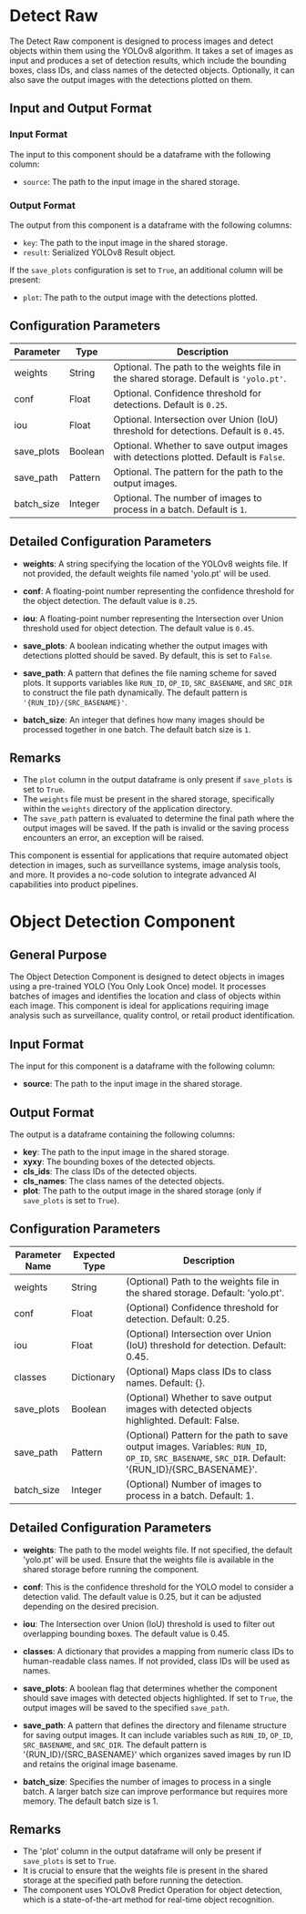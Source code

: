 # Detect Raw

The Detect Raw component is designed to process images and detect objects within them using the YOLOv8 algorithm. It takes a set of images as input and produces a set of detection results, which include the bounding boxes, class IDs, and class names of the detected objects. Optionally, it can also save the output images with the detections plotted on them.

## Input and Output Format

### Input Format

The input to this component should be a dataframe with the following column:

- `source`: The path to the input image in the shared storage.

### Output Format

The output from this component is a dataframe with the following columns:

- `key`: The path to the input image in the shared storage.
- `result`: Serialized YOLOv8 Result object.

If the `save_plots` configuration is set to `True`, an additional column will be present:

- `plot`: The path to the output image with the detections plotted.

## Configuration Parameters

| Parameter    | Type                | Description                                                                                   |
|--------------|---------------------|-----------------------------------------------------------------------------------------------|
| weights      | String              | Optional. The path to the weights file in the shared storage. Default is `'yolo.pt'`.         |
| conf         | Float               | Optional. Confidence threshold for detections. Default is `0.25`.                             |
| iou          | Float               | Optional. Intersection over Union (IoU) threshold for detections. Default is `0.45`.          |
| save_plots   | Boolean             | Optional. Whether to save output images with detections plotted. Default is `False`.          |
| save_path    | Pattern             | Optional. The pattern for the path to the output images.                                      |
| batch_size   | Integer             | Optional. The number of images to process in a batch. Default is `1`.                         |

## Detailed Configuration Parameters

- **weights**: A string specifying the location of the YOLOv8 weights file. If not provided, the default weights file named 'yolo.pt' will be used.

- **conf**: A floating-point number representing the confidence threshold for the object detection. The default value is `0.25`.

- **iou**: A floating-point number representing the Intersection over Union threshold used for object detection. The default value is `0.45`.

- **save_plots**: A boolean indicating whether the output images with detections plotted should be saved. By default, this is set to `False`.

- **save_path**: A pattern that defines the file naming scheme for saved plots. It supports variables like `RUN_ID`, `OP_ID`, `SRC_BASENAME`, and `SRC_DIR` to construct the file path dynamically. The default pattern is `'{RUN_ID}/{SRC_BASENAME}'`.

- **batch_size**: An integer that defines how many images should be processed together in one batch. The default batch size is `1`.

## Remarks

- The `plot` column in the output dataframe is only present if `save_plots` is set to `True`.
- The `weights` file must be present in the shared storage, specifically within the `weights` directory of the application directory.
- The `save_path` pattern is evaluated to determine the final path where the output images will be saved. If the path is invalid or the saving process encounters an error, an exception will be raised.

This component is essential for applications that require automated object detection in images, such as surveillance systems, image analysis tools, and more. It provides a no-code solution to integrate advanced AI capabilities into product pipelines.

# Object Detection Component

## General Purpose
The Object Detection Component is designed to detect objects in images using a pre-trained YOLO (You Only Look Once) model. It processes batches of images and identifies the location and class of objects within each image. This component is ideal for applications requiring image analysis such as surveillance, quality control, or retail product identification.

## Input Format
The input for this component is a dataframe with the following column:
- **source**: The path to the input image in the shared storage.

## Output Format
The output is a dataframe containing the following columns:
- **key**: The path to the input image in the shared storage.
- **xyxy**: The bounding boxes of the detected objects.
- **cls_ids**: The class IDs of the detected objects.
- **cls_names**: The class names of the detected objects.
- **plot**: The path to the output image in the shared storage (only if `save_plots` is set to `True`).

## Configuration Parameters

| Parameter Name | Expected Type | Description |
| -------------- | ------------- | ----------- |
| weights        | String        | (Optional) Path to the weights file in the shared storage. Default: 'yolo.pt'. |
| conf           | Float         | (Optional) Confidence threshold for detection. Default: 0.25. |
| iou            | Float         | (Optional) Intersection over Union (IoU) threshold for detection. Default: 0.45. |
| classes        | Dictionary    | (Optional) Maps class IDs to class names. Default: {}. |
| save_plots     | Boolean       | (Optional) Whether to save output images with detected objects highlighted. Default: False. |
| save_path      | Pattern       | (Optional) Pattern for the path to save output images. Variables: `RUN_ID`, `OP_ID`, `SRC_BASENAME`, `SRC_DIR`. Default: '{RUN_ID}/{SRC_BASENAME}'. |
| batch_size     | Integer       | (Optional) Number of images to process in a batch. Default: 1. |

## Detailed Configuration Parameters

- **weights**: The path to the model weights file. If not specified, the default 'yolo.pt' will be used. Ensure that the weights file is available in the shared storage before running the component.

- **conf**: This is the confidence threshold for the YOLO model to consider a detection valid. The default value is 0.25, but it can be adjusted depending on the desired precision.

- **iou**: The Intersection over Union (IoU) threshold is used to filter out overlapping bounding boxes. The default value is 0.45.

- **classes**: A dictionary that provides a mapping from numeric class IDs to human-readable class names. If not provided, class IDs will be used as names.

- **save_plots**: A boolean flag that determines whether the component should save images with detected objects highlighted. If set to `True`, the output images will be saved to the specified `save_path`.

- **save_path**: A pattern that defines the directory and filename structure for saving output images. It can include variables such as `RUN_ID`, `OP_ID`, `SRC_BASENAME`, and `SRC_DIR`. The default pattern is '{RUN_ID}/{SRC_BASENAME}' which organizes saved images by run ID and retains the original image basename.

- **batch_size**: Specifies the number of images to process in a single batch. A larger batch size can improve performance but requires more memory. The default batch size is 1.

## Remarks
- The 'plot' column in the output dataframe will only be present if `save_plots` is set to `True`.
- It is crucial to ensure that the weights file is present in the shared storage at the specified path before running the detection.
- The component uses YOLOv8 Predict Operation for object detection, which is a state-of-the-art method for real-time object recognition.

